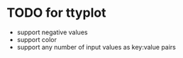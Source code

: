 # TODO for ttyplot

- support negative values
- support color
- support any number of input values as key:value pairs
